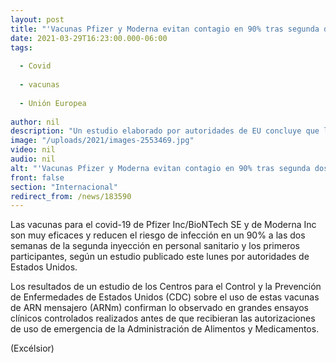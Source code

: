 ```yaml
---
layout: post
title: "'Vacunas Pfizer y Moderna evitan contagio en 90% tras segunda dosis'"
date: 2021-03-29T16:23:00.000-06:00
tags:
  
  - Covid
  
  - vacunas
  
  - Unión Europea
  
author: nil
description: "Un estudio elaborado por autoridades de EU concluye que las vacunas anticovid de Pfizer y Moderna son muy eficaces y reducen el riesgo de infección en un 90% luego de la segunda dosis"
image: "/uploads/2021/images-2553469.jpg"
video: nil
audio: nil
alt: "'Vacunas Pfizer y Moderna evitan contagio en 90% tras segunda dosis'"
front: false
section: "Internacional"
redirect_from: /news/183590
---
```


Las vacunas para el covid-19 de Pfizer Inc/BioNTech SE y de Moderna Inc son muy eficaces y reducen el riesgo de infección en un 90% a las dos semanas de la segunda inyección en personal sanitario y los primeros participantes, según un estudio publicado este lunes por autoridades de Estados Unidos.

Los resultados de un estudio de los Centros para el Control y la Prevención de Enfermedades de Estados Unidos (CDC) sobre el uso de estas vacunas de ARN mensajero (ARNm) confirman lo observado en grandes ensayos clínicos controlados realizados antes de que recibieran las autorizaciones de uso de emergencia de la Administración de Alimentos y Medicamentos.

(Excélsior)